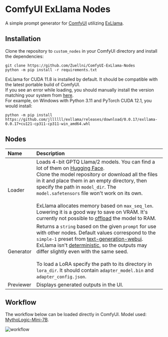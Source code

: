 # ComfyUI ExLlama Nodes
A simple prompt generator for [ComfyUI](https://github.com/comfyanonymous/ComfyUI) utilizing [ExLlama](https://github.com/turboderp/exllama).

## Installation
Clone the repository to `custom_nodes` in your ComfyUI directory and install the dependencies:
```
git clone https://github.com/Zuellni/ComfyUI-ExLlama-Nodes
python -m pip install -r requirements.txt
```

ExLlama for CUDA 11.8 is installed by default. It should be compatible with the latest portable build of ComfyUI.  
If you see an error while loading, you should manually install the version matching your system from [here](https://github.com/jllllll/exllama/releases/latest).  
For example, on Windows with Python 3.11 and PyTorch CUDA 12.1, you would install:
```
python -m pip install https://github.com/jllllll/exllama/releases/download/0.0.17/exllama-0.0.17+cu121-cp311-cp311-win_amd64.whl
```

## Nodes
Name | Description
:--- | :---
Loader | Loads 4-bit GPTQ Llama/2 models. You can find a lot of them on [Hugging Face](https://huggingface.co/TheBloke).<br>Clone the model repository or download all the files in it and place them in an empty directory, then specify the path in `model_dir`. The `model.safetensors` file won't work on its own.<br><br>ExLlama allocates memory based on `max_seq_len`. Lowering it is a good way to save on VRAM. It's currently not possible to [offload](https://github.com/turboderp/exllama/issues/177) the model to RAM.
Generator | Returns a `string` based on the given `prompt` for use with other nodes. Default values correspond to the `simple-1` preset from [text-generation-webui](https://github.com/oobabooga/text-generation-webui). ExLlama isn't [deterministic](https://github.com/turboderp/exllama/issues/201), so the outputs may differ slightly even with the same seed.<br><br>To load a LoRA specify the path to its directory in `lora_dir`. It should contain `adapter_model.bin` and `adapter_config.json`.
Previewer | Displays generated outputs in the UI.

## Workflow
The workflow below can be loaded directly in ComfyUI. Model used: [MythoLogic-Mini-7B](https://huggingface.co/TheBloke/MythoLogic-Mini-7B-GPTQ).

![workflow](https://github.com/Zuellni/ComfyUI-ExLlama-Nodes/assets/123005779/c6821ba6-3a7a-4dd2-9852-372f79f63569)
